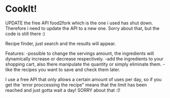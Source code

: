 # CookIt!

UPDATE the free API food2fork which is the one i used has shut down. Therefore i need to update the API to a new one. Sorry about that, but the code is still there :)

Recipe finder, just search and the results will appear. 

Features:
 -possible to change the servings amount, the ingredients will dynamically increase or decrease respectively.
 -add the ingredients to your shopping cart, also there manipulate the quantity or simply eliminate them.
 -like the recipes you want to save and check them later.
 
 
 I use a free API that only allows a certain amount of uses per day, so if you get the 'error proccessing the recipe" means that the limit has been reached and just gotta wait a day! SORRY about that :(!
 
